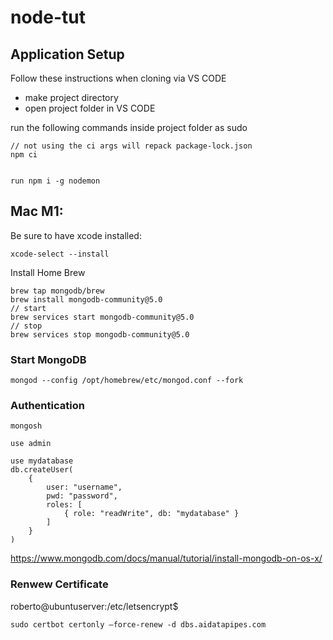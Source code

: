# node-tut



## Application Setup

Follow these instructions when cloning via VS CODE

* make project directory
* open project folder in VS CODE

run the following commands inside project folder as sudo
```
// not using the ci args will repack package-lock.json
npm ci  
 
```

```
run npm i -g nodemon
```

## Mac M1:
Be sure to have xcode installed:
```
xcode-select --install
```
Install Home Brew
```
brew tap mongodb/brew
brew install mongodb-community@5.0
// start
brew services start mongodb-community@5.0
// stop
brew services stop mongodb-community@5.0

```
### Start MongoDB
```
mongod --config /opt/homebrew/etc/mongod.conf --fork
```


### Authentication
```
mongosh

use admin

use mydatabase
db.createUser(
    {
        user: "username",
        pwd: "password",
        roles: [
            { role: "readWrite", db: "mydatabase" }
        ]
    }
)
```




https://www.mongodb.com/docs/manual/tutorial/install-mongodb-on-os-x/

### Renwew Certificate
roberto@ubuntuserver:/etc/letsencrypt$ 

`sudo certbot certonly –force-renew -d dbs.aidatapipes.com`



